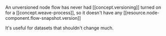 
An unversioned node flow has never had [[concept.versioning]] turned on for a [[concept.weave-process]], so it doesn't have any [[resource.node-component.flow-snapshot.version]]

It's useful for datasets that shouldn't change much.
